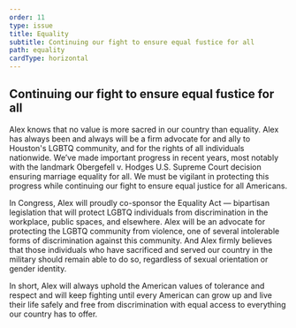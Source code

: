 ```yaml
---
order: 11
type: issue
title: Equality
subtitle: Continuing our fight to ensure equal fustice for all
path: equality
cardType: horizontal
---
```


## Continuing our fight to ensure equal fustice for all

Alex knows that no value is more sacred in our country than equality. Alex has
always been and always will be a firm advocate for and ally to Houston's LGBTQ
community, and for the rights of all individuals nationwide. We’ve made
important progress in recent years, most notably with the landmark Obergefell v.
Hodges U.S. Supreme Court decision ensuring marriage equality for all. We must
be vigilant in protecting this progress while continuing our fight to ensure
equal justice for all Americans.

In Congress, Alex will proudly co-sponsor the Equality Act — bipartisan
legislation that will protect LGBTQ individuals from discrimination in the
workplace, public spaces, and elsewhere. Alex will be an advocate for protecting
the LGBTQ community from violence, one of several intolerable forms of
discrimination against this community. And Alex firmly believes that those
individuals who have sacrificed and served our country in the military should
remain able to do so, regardless of sexual orientation or gender identity.

In short, Alex will always uphold the American values of tolerance and respect
and will keep fighting until every American can grow up and live their life
safely and free from discrimination with equal access to everything our country
has to offer.
